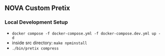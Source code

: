 
## NOVA Custom Pretix  

### Local Development Setup

* `docker compose -f docker-compose.yml -f docker-compose.dev.yml up -d`
* inside src directory: `make npminstall`
* `./bin/pretix compress`
